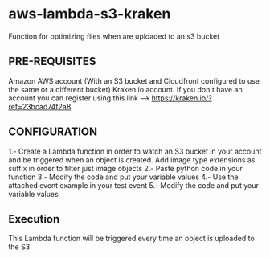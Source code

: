 # aws-lambda-s3-kraken
Function for optimizing files when are uploaded to an s3 bucket

## PRE-REQUISITES
Amazon AWS account (With an S3 bucket and Cloudfront configured to use the same or a different bucket)
Kraken.io account. If you don't have an account you can register using this link --> https://kraken.io/?ref=23bcad74f2a8

## CONFIGURATION
1.- Create a Lambda function in order to watch an S3 bucket in your account and be triggered when an object is created. Add image type extensions as suffix in order to filter just image objects
2.- Paste python code in your function
3.- Modify the code and put your variable values
4.- Use the attached event example in your test event
5.- Modify the code and put your variable values

## Execution
This Lambda function will be triggered every time an object is uploaded to the S3
